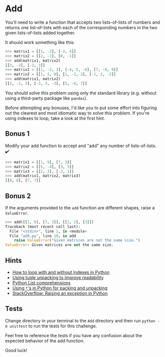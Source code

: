 # Add

You'll need to write a function that accepts two lists-of-lists of numbers and returns one list-of-lists with each of the corresponding numbers in the two given lists-of-lists added together.

It should work something like this:

```python
>>> matrix1 = [[1, -2], [-3, 4]]
>>> matrix2 = [[2, -1], [0, -1]]
>>> add(matrix1, matrix2)
[[3, -3], [-3, 3]]
>>> matrix1 = [[1, -2, 3], [-4, 5, -6], [7, -8, 9]]
>>> matrix2 = [[1, 1, 0], [1, -2, 3], [-2, 2, -2]]
>>> add(matrix1, matrix2)
[[2, -1, 3], [-3, 3, -3], [5, -6, 7]]
```

You should solve this problem using only the standard library (e.g. without using a third-party package like `pandas`).

Before attempting any bonuses, I'd like you to put some effort into figuring out the clearest and most idiomatic way to solve this problem. If you're using indexes to loop, take a look at the first hint.

## Bonus 1

Modify your add function to accept and "add" any number of lists-of-lists. ✔️

```python
>>> matrix1 = [[1, 9], [7, 3]]
>>> matrix2 = [[5, -4], [3, 3]]
>>> matrix3 = [[2, 3], [-3, 1]]
>>> add(matrix1, matrix2, matrix3)
[[8, 8], [7, 7]]
```

## Bonus 2

If the arguments provided to the `add` function are different shapes, raise a `ValueError`.

```python
>>> add([[1, 9], [7, 3]], [[1, 2], [3]])
Traceback (most recent call last):
  File "<stdin>", line 1, in <module>
  File "add.py", line 10, in add
    raise ValueError("Given matrices are not the same size.")
ValueError: Given matrices are not the same size.
```

## Hints

- [How to loop with and without Indexes in Python](http://treyhunner.com/2016/04/how-to-loop-with-indexes-in-python/)
- [Using tuple unpacking to improve readability](https://treyhunner.com/2018/03/tuple-unpacking-improves-python-code-readability/)
- [Python List comprehensions](https://treyhunner.com/2015/12/python-list-comprehensions-now-in-color/)
- [Using `*`'s in Python for packing and unpacking](https://treyhunner.com/2018/10/asterisks-in-python-what-they-are-and-how-to-use-them/#Asterisks_for_packing_arguments_given_to_function)
- [StackOverflow: Raising an exception in Python](https://stackoverflow.com/questions/2052390/manually-raising-throwing-an-exception-in-python)

## Tests

Change directory in your terminal to the `Add` directory and then run `python -m unittest` to run the tests for this challenge.

Feel free to reference the tests if you have any confusion about the expected behavior of the add function.

Good luck!
